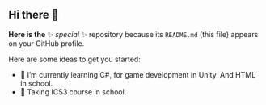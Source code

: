 ## Hi there 👋


**Here is the** ✨ _special_ ✨ repository because its `README.md` (this file) appears on your GitHub profile.

Here are some ideas to get you started:

- 🌱 I’m currently learning C#, for game development in Unity. And HTML in school.
- 🏫 Taking ICS3 course in school.
